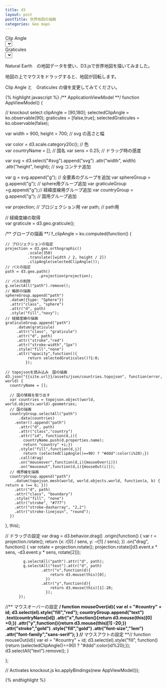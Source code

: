 ```yaml
---
title: d3
layout: post
postTitle: 世界地図の描画 
categories: Geo maps
---
```

<div class="row">
  <div class="col-sm-9">
    <div id="svg"></div>
  </div>
  <div class="col-sm-3">
    <div class="row">
      <div class="col-sm-6">
        <span class="label label-info">Clip Angle</span>
      </div>  
      <div class="col-sm-6">
        <select data-bind="options: clipAngle,
                        value: selectedClipAngle,
                        valueAllowUnset: true">
        </select>
      </div>
    </div>  
    <div class="row">
      <div class="col-sm-6">
        <span class="label label-info">Graticules</span>
      </div>
      <div class="col-sm-6">  
        <select data-bind="options: graticules,
                        value: selectedGraticules,
                        valueAllowUnset: true">
        </select>
      </div>
    </div>
  </div>
</div>

Natural Earth　の地図データを使い、D3.jsで世界地図を描いてみました。

地図の上でマウスをドラッグすると、地図が回転します。

Clip Angle と　Graticules の値を変更してみてください。

{% highlight javascript %}
/**
  ApplicationViewModel
**/
function AppViewModel() {

  // knockout select 
  clipAngle = [90,180];
  selectedClipAngle = ko.observable(90);
  graticules = [false,true];
  selectedGraticules = ko.observable(false);

  var width = 900,
     height = 700;  // svg の高さと幅

  var color = d3.scale.category20c(); // 色  
  var countryName = [];               // 国名
  var sens = 0.25;                    // ドラッグ時の感度

  var svg = d3.select("#svg").append("svg")
        .attr("width", width)
        .attr("height", height);    // svg コンテナ追加

  var g = svg.append("g");          // 全要素のグループを追加
  var sphereGroup = g.append("g");  // sphere用グループ追加
  var graticuleGroup =g.append("g");// 経緯度線用グループ追加
  var countryGroup = g.append("g"); // 国用グループ追加

  var projection; // プロジェクション用
  var path;       // path用

  // 経緯度線の取得  
  var graticule = d3.geo.graticule();

  /** グローブの描画 **/
  f_clipAngle = ko.computed(function() {

    // プロジェクションの指定
    projection = d3.geo.orthographic()
              .scale(350) 
              .translate([width / 2, height / 2])
              .clipAngle(selectedClipAngle());
    // パスの指定
    path = d3.geo.path()
                   .projection(projection); 
    // パスの削除               
    g.selectAll("path").remove();
    // 輪郭の描画
    sphereGroup.append("path")
      .datum({type: "Sphere"})
      .attr("class", "sphere")
      .attr("d", path)
      .style("fill","navy");
    // 経緯度線の描画
    graticuleGroup.append("path")
         .datum(graticule)
         .attr("class", "graticule")
         .attr("d", path)
         .attr("stroke","red")
         .attr("stroke-width","1px")
         .style("fill","none")
         .attr("opacity",function(){
              return selectedGraticules()?1:0;
             });

    // topojsonを読み込み　国の描画
    d3.json("{{site.url}}/assets/json/countries.topojson", function(error, world) {
      countryName = [];

      // 国の情報を取り出す
      var countries = topojson.object(world, world.objects.world).geometries;
      // 国の描画
      countryGroup.selectAll("path")
          .data(countries)
        .enter().append("path")
          .attr("d", path)
          .attr("class","country")
          .attr("id", function(d,i){
            countryName.push(d.properties.name);
            return "country" +i;})
          .style("fill",function(d,i){
            return (selectedClipAngle()==90) ? "#ddd":color(i%20);})
          .call(drag)
          .on("mouseover",function(d,i){mouseOver(i)})
          .on("mouseout",function(d,i){mouseOut(i)});
      // 境界線を描画   
      countryGroup.append("path")
        .datum(topojson.mesh(world, world.objects.world, function(a, b) { return a !== b; }))
        .attr("d", path)
        .attr("class", "boundary")
        .style("fill", "none")
        .attr("stroke", "#777")
        .attr("stroke-dasharray", "2,2")
        .attr("stroke-linejoin", "round"); 
      })
  }, this);

  // ドラッグの設定
  var drag = d3.behavior.drag()
        .origin(function() { 
           var r = projection.rotate();
           return {x: r[0] / sens, y: -r[1] / sens}; })
        .on("drag", function() {
            var rotate = projection.rotate();
            projection.rotate([d3.event.x * sens, -d3.event.y * sens, rotate[2]]);

            g.selectAll("path").attr("d", path);
            g.selectAll("text").attr("d", path)
                    .attr("x",function(d){
                        return d3.mouse(this)[0];
                      })
                    .attr("y",function(d){
                        return d3.mouse(this)[1]-20;
                      });            
          }); 

  //** マウスオーバーの設定 **/
  function mouseOver(id){
    var el = "#country" + id;
    d3.select(el).style("fill","red");
    countryGroup.append("text")
    .text(countryName[id])
    .attr("x",function(){return d3.mouse(this)[0] +0;})
    .attr("y",function(){return d3.mouse(this)[1] -20;})
    .attr("stroke","gold")
    .style("fill","gold")
    .attr("font-size","1em")
    .attr("font-family","sans-serif");
  }
  //** マウスアウトの設定 **//
  function mouseOut(id){
    var el = "#country" + id;
    d3.select(el).style("fill",
      function(){return (selectedClipAngle()==90) ? "#ddd":color(id%20);});
    d3.selectAll("text").remove();
   }

};

// Activates knockout.js
ko.applyBindings(new AppViewModel());

{% endhighlight %}

<script src="http://d3js.org/d3.v3.min.js"></script>
<script src="http://d3js.org/queue.v1.min.js"></script>
<script src="http://d3js.org/topojson.v0.min.js"></script>
<script src="{{site.url}}/js/knockout-3.1.0.js" charset="utf-8"></script>
<script type="text/javascript">
/**
  ApplicationViewModel
**/
function AppViewModel() {

  // knockout select 
  clipAngle = [90,180];
  selectedClipAngle = ko.observable(90);
  graticules = [false,true];
  selectedGraticules = ko.observable(false);

  var width = 900,
     height = 700;　// svg の高さと幅

  var color = d3.scale.category20c(); // 色  
  var countryName = [];               // 国名
  var sens = 0.25;　                   // ドラッグ時の感度

  var svg = d3.select("#svg").append("svg")
        .attr("width", width)
        .attr("height", height);　  // svg コンテナ追加

  var g = svg.append("g");          // 全要素のグループを追加
  var sphereGroup = g.append("g");  // sphere用グループ追加
  var graticuleGroup =g.append("g");// 経緯度線用グループ追加
  var countryGroup = g.append("g"); // 国用グループ追加

  var projection;　// プロジェクション用
  var path;       // path用

  // 経緯度線の取得  
  var graticule = d3.geo.graticule();

  /** グローブの描画 **/
  f_clipAngle = ko.computed(function() {

    // プロジェクションの指定
    projection = d3.geo.orthographic()
              .scale(350) 
              .translate([width / 2, height / 2])
              .clipAngle(selectedClipAngle());
    // パスの指定
    path = d3.geo.path()
                   .projection(projection); 
    // パスの削除               
    g.selectAll("path").remove();
    // 輪郭の描画
    sphereGroup.append("path")
      .datum({type: "Sphere"})
      .attr("class", "sphere")
      .attr("d", path)
      .style("fill","navy");
    // 経緯度線の描画
    graticuleGroup.append("path")
         .datum(graticule)
         .attr("class", "graticule")
         .attr("d", path)
         .attr("stroke","red")
         .attr("stroke-width","1px")
         .style("fill","none")
         .attr("opacity",function(){
              return selectedGraticules()?1:0;
             });

    // topojsonを読み込み　国の描画
    d3.json("{{site.url}}/assets/json/countries.topojson", function(error, world) {
      countryName = [];

      // 国の情報を取り出す
      var countries = topojson.object(world, world.objects.world).geometries;
      // 国の描画
      countryGroup.selectAll("path")
          .data(countries)
        .enter().append("path")
          .attr("d", path)
          .attr("class","country")
          .attr("id", function(d,i){
            countryName.push(d.properties.name);
            return "country" +i;})
          .style("fill",function(d,i){
            return (selectedClipAngle()==90) ? "#ddd":color(i%20);})
          .call(drag)
          .on("mouseover",function(d,i){mouseOver(i)})
          .on("mouseout",function(d,i){mouseOut(i)});
      // 境界線を描画   
      countryGroup.append("path")
        .datum(topojson.mesh(world, world.objects.world, function(a, b) { return a !== b; }))
        .attr("d", path)
        .attr("class", "boundary")
        .style("fill", "none")
        .attr("stroke", "#777")
        .attr("stroke-dasharray", "2,2")
        .attr("stroke-linejoin", "round"); 
      })
  }, this);

  // ドラッグの設定
  var drag = d3.behavior.drag()
        .origin(function() { 
           var r = projection.rotate();
           return {x: r[0] / sens, y: -r[1] / sens}; })
        .on("drag", function() {
            var rotate = projection.rotate();
            projection.rotate([d3.event.x * sens, -d3.event.y * sens, rotate[2]]);

            g.selectAll("path").attr("d", path);
            g.selectAll("text").attr("d", path)
                    .attr("x",function(d){
                        return d3.mouse(this)[0];
                      })
                    .attr("y",function(d){
                        return d3.mouse(this)[1]-20;
                      });            
          }); 

  //** マウスオーバーの設定 **/
  function mouseOver(id){
    var el = "#country" + id;
    d3.select(el).style("fill","red");
    countryGroup.append("text")
    .text(countryName[id])
    .attr("x",function(){return d3.mouse(this)[0] +0;})
    .attr("y",function(){return d3.mouse(this)[1] -20;})
    .attr("stroke","gold")
    .style("fill","gold")
    .attr("font-size","1em")
    .attr("font-family","sans-serif");
  }
  //** マウスアウトの設定 **//
  function mouseOut(id){
    var el = "#country" + id;
    d3.select(el).style("fill",
      function(){return (selectedClipAngle()==90) ? "#ddd":color(id%20);});
    d3.selectAll("text").remove();
   }

};

// Activates knockout.js
ko.applyBindings(new AppViewModel());
</script>
